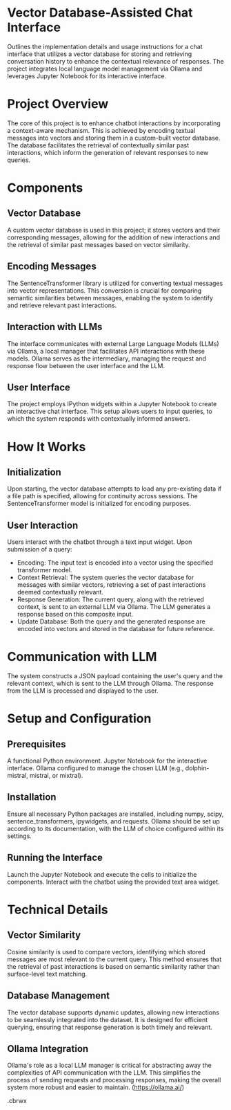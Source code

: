 # Vector Database-Assisted Chat Interface 
Outlines the implementation details and usage instructions for a chat interface that utilizes a vector database for storing and retrieving conversation history to enhance the contextual relevance of responses. The project integrates local language model management via Ollama and leverages Jupyter Notebook for its interactive interface.

# Project Overview
The core of this project is to enhance chatbot interactions by incorporating a context-aware mechanism. This is achieved by encoding textual messages into vectors and storing them in a custom-built vector database. The database facilitates the retrieval of contextually similar past interactions, which inform the generation of relevant responses to new queries.

# Components
## Vector Database
A custom vector database is used in this project; it stores vectors and their corresponding messages, allowing for the addition of new interactions and the retrieval of similar past messages based on vector similarity.

## Encoding Messages
The SentenceTransformer library is utilized for converting textual messages into vector representations. This conversion is crucial for comparing semantic similarities between messages, enabling the system to identify and retrieve relevant past interactions.

## Interaction with LLMs
The interface communicates with external Large Language Models (LLMs) via Ollama, a local manager that facilitates API interactions with these models. Ollama serves as the intermediary, managing the request and response flow between the user interface and the LLM.

## User Interface
The project employs IPython widgets within a Jupyter Notebook to create an interactive chat interface. This setup allows users to input queries, to which the system responds with contextually informed answers.

# How It Works
## Initialization
Upon starting, the vector database attempts to load any pre-existing data if a file path is specified, allowing for continuity across sessions. The SentenceTransformer model is initialized for encoding purposes.

## User Interaction
Users interact with the chatbot through a text input widget. Upon submission of a query:

- Encoding: The input text is encoded into a vector using the specified transformer model.
- Context Retrieval: The system queries the vector database for messages with similar vectors, retrieving a set of past interactions deemed contextually relevant.
- Response Generation: The current query, along with the retrieved context, is sent to an external LLM via Ollama. The LLM generates a response based on this composite input.
- Update Database: Both the query and the generated response are encoded into vectors and stored in the database for future reference.
# Communication with LLM
The system constructs a JSON payload containing the user's query and the relevant context, which is sent to the LLM through Ollama. The response from the LLM is processed and displayed to the user.

# Setup and Configuration
## Prerequisites
A functional Python environment.
Jupyter Notebook for the interactive interface.
Ollama configured to manage the chosen LLM (e.g., dolphin-mistral, mistral, or mixtral).
## Installation
Ensure all necessary Python packages are installed, including numpy, scipy, sentence_transformers, ipywidgets, and requests. Ollama should be set up according to its documentation, with the LLM of choice configured within its settings.

## Running the Interface
Launch the Jupyter Notebook and execute the cells to initialize the components. Interact with the chatbot using the provided text area widget.

# Technical Details
## Vector Similarity
Cosine similarity is used to compare vectors, identifying which stored messages are most relevant to the current query. This method ensures that the retrieval of past interactions is based on semantic similarity rather than surface-level text matching.

## Database Management
The vector database supports dynamic updates, allowing new interactions to be seamlessly integrated into the dataset. It is designed for efficient querying, ensuring that response generation is both timely and relevant.

## Ollama Integration
Ollama's role as a local LLM manager is critical for abstracting away the complexities of API communication with the LLM. This simplifies the process of sending requests and processing responses, making the overall system more robust and easier to maintain. (https://ollama.ai/)

.cbrwx
